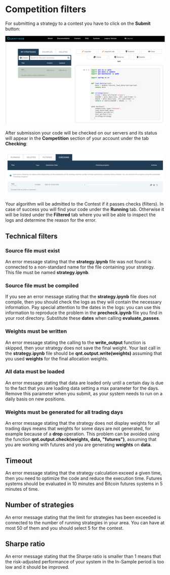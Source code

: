 # Competition filters

For submitting a strategy to a contest you have to click on the **Submit** button:

![submit](./pictures/submit.png)
   
After submission your code will be checked on our servers and its status will appear in the **Competition** section of your account under the tab **Checking**:

![test](./pictures/test.png)


Your algorithm will be admitted to the Contest if it passes checks (filters). In case of success you will find your code under the **Running** tab. Otherwise it will be listed under the **Filtered** tab where you will be able to inspect the logs and determine the reason for the error.

## Technical filters

### Source file must exist
An error message stating that the **strategy.ipynb** file was not found is connected to a non-standard name for the file containing your strategy. This file must be named **strategy.ipynb**.

### Source file must be compiled
If you see an error message stating that the **strategy.ipynb** file does not compile, then you should check the logs as they will contain the necessary information. Pay special attention to the dates in the logs: you can use this information to reproduce the problem in the **precheck.ipynb** file you find in your root directory. Substitute these **dates** when calling **evaluate_passes**.

### Weights must be written
An error message stating the calling to the **write_output** function is skipped, then your strategy does not save the final weight. Your last call in the **strategy.ipynb** file should be **qnt.output.write(weights)** assuming that you used **weights** for the final allocation weights.

### All data must be loaded
An error message stating that data are loaded only until a certain day is due to the fact that you are loading data setting a max parameter for the days. Remove this parameter when you submit, as your system needs to run on a daily basis on new positions.

### Weights must be generated for all trading days
An error message stating that the strategy does not display weights for all trading days means that weights for some days are not generated, for example because of a **drop** operation. This problem can be avoided using the function **qnt.output.check(weights, data, "futures")**, assuming that you are working with futures and you are generating **weights** on **data**.


## Timeout
An error message stating that the strategy calculation exceed a given time, then you need to optimize the code and reduce the execution time. Futures systems should be evaluated in 10 minutes and Bitcoin futures systems in 5 minutes of time.


## Number of strategies
An error message stating that the limit for strategies has been exceeded is connected to the number of running strategies in your area. You can have at most 50 of them and you should select 5 for the contest.

## Sharpe ratio
An error message stating that the Sharpe ratio is smaller than 1 means that the risk-adjusted performance of your system in the In-Sample period is too low and it should be improved.
